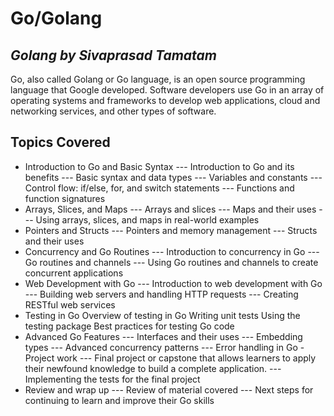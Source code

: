 # Go/Golang 
## _Golang by Sivaprasad Tamatam_
Go, also called Golang or Go language, is an open source programming language that Google developed. Software developers use Go in an array of operating systems and frameworks to develop web applications, cloud and networking services, and other types of software.

## Topics Covered
- Introduction to Go and Basic Syntax
---  Introduction to Go and its benefits
--- Basic syntax and data types
--- Variables and constants
--- Control flow: if/else, for, and switch statements
--- Functions and function signatures
- Arrays, Slices, and Maps
--- Arrays and slices
--- Maps and their uses
--- Using arrays, slices, and maps in real-world examples
- Pointers and Structs
--- Pointers and memory management
--- Structs and their uses
- Concurrency and Go Routines
--- Introduction to concurrency in Go
--- Go routines and channels
--- Using Go routines and channels to create concurrent applications
- Web Development with Go
--- Introduction to web development with Go
--- Building web servers and handling HTTP requests
--- Creating RESTful web services
- Testing in Go
    Overview of testing in Go
    Writing unit tests
    Using the testing package
    Best practices for testing Go code
- Advanced Go Features
--- Interfaces and their uses
--- Embedding types
--- Advanced concurrency patterns
--- Error handling in Go
-Project work
--- Final project or capstone that allows learners to apply their newfound knowledge to build a complete application.
--- Implementing the tests for the final project
- Review and wrap up
--- Review of material covered
--- Next steps for continuing to learn and improve their Go skills